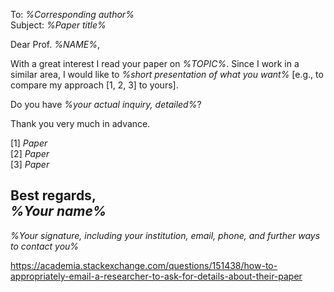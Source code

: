 To: _%Corresponding author%_  
Subject: _%Paper title%_

Dear Prof. _%NAME%_,

With a great interest I read your paper on _%TOPIC%_. Since I work in a similar area, I would like to _%short presentation of what you want%_ [e.g., to compare my approach [1, 2, 3] to yours].

Do you have _%your actual inquiry, detailed%_?

Thank you very much in advance.

[1] _Paper_  
[2] _Paper_  
[3] _Paper_

Best regards,  
_%Your name%_  
--  
_%Your signature, including your institution, email, phone, and further ways to contact you%_


https://academia.stackexchange.com/questions/151438/how-to-appropriately-email-a-researcher-to-ask-for-details-about-their-paper